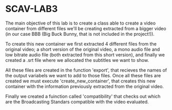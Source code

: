 # SCAV-LAB3

The main objective of this lab is to create a class able to create a video container from different files we'll be creating extracted from a bigger video (in our case BBB (Big Buck Bunny, that is not included in the project!)). 

To create this new container we first extracted 4 different files from the original video; a short version of the original video, a mono audio file and low bitrate audio file (both extracted from this short version), and finally we created a .srt file where we allocated the subtitles we want to show. 

All these files are created in the function 'export', that recieves the names of the output variabels we want to add to those files. Once all these files are created we must execute 'create_new_container', that creates this new container with the information previously extracted from the original video. 

Finally we created a fuinction called 'compatibility' that checks out which are the Broadcasting Standars compatible with the video evaluated. 
